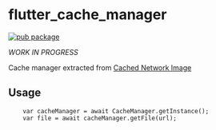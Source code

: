 # flutter_cache_manager

[![pub package](https://img.shields.io/pub/v/flutter_cache_manager.svg)](https://pub.dartlang.org/packages/flutter_cache_manager)

*WORK IN PROGRESS*

Cache manager extracted from [Cached Network Image](https://pub.dartlang.org/packages/cached_network_image)

## Usage

```
    var cacheManager = await CacheManager.getInstance();
    var file = await cacheManager.getFile(url);
```